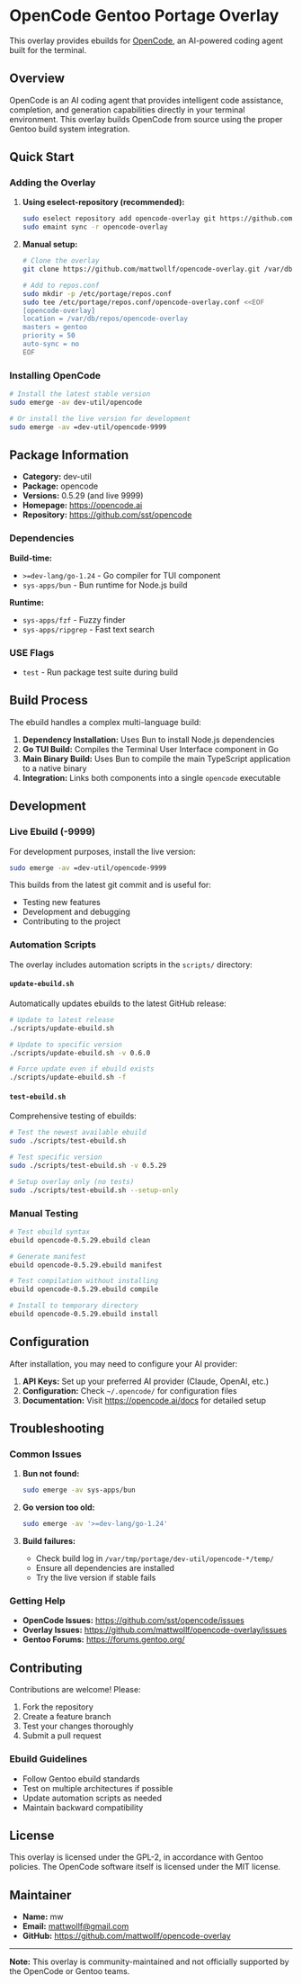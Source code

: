 # OpenCode Gentoo Portage Overlay

This overlay provides ebuilds for [OpenCode](https://opencode.ai), an AI-powered coding agent built for the terminal.

## Overview

OpenCode is an AI coding agent that provides intelligent code assistance, completion, and generation capabilities directly in your terminal environment. This overlay builds OpenCode from source using the proper Gentoo build system integration.

## Quick Start

### Adding the Overlay

1. **Using eselect-repository (recommended):**
   ```bash
   sudo eselect repository add opencode-overlay git https://github.com/mattwollf/opencode-overlay.git
   sudo emaint sync -r opencode-overlay
   ```

2. **Manual setup:**
   ```bash
   # Clone the overlay
   git clone https://github.com/mattwollf/opencode-overlay.git /var/db/repos/opencode-overlay
   
   # Add to repos.conf
   sudo mkdir -p /etc/portage/repos.conf
   sudo tee /etc/portage/repos.conf/opencode-overlay.conf <<EOF
   [opencode-overlay]
   location = /var/db/repos/opencode-overlay
   masters = gentoo
   priority = 50
   auto-sync = no
   EOF
   ```

### Installing OpenCode

```bash
# Install the latest stable version
sudo emerge -av dev-util/opencode

# Or install the live version for development
sudo emerge -av =dev-util/opencode-9999
```

## Package Information

- **Category:** dev-util
- **Package:** opencode
- **Versions:** 0.5.29 (and live 9999)
- **Homepage:** https://opencode.ai
- **Repository:** https://github.com/sst/opencode

### Dependencies

**Build-time:**
- `>=dev-lang/go-1.24` - Go compiler for TUI component
- `sys-apps/bun` - Bun runtime for Node.js build

**Runtime:**
- `sys-apps/fzf` - Fuzzy finder
- `sys-apps/ripgrep` - Fast text search

### USE Flags

- `test` - Run package test suite during build

## Build Process

The ebuild handles a complex multi-language build:

1. **Dependency Installation:** Uses Bun to install Node.js dependencies
2. **Go TUI Build:** Compiles the Terminal User Interface component in Go
3. **Main Binary Build:** Uses Bun to compile the main TypeScript application to a native binary
4. **Integration:** Links both components into a single `opencode` executable

## Development

### Live Ebuild (-9999)

For development purposes, install the live version:

```bash
sudo emerge -av =dev-util/opencode-9999
```

This builds from the latest git commit and is useful for:
- Testing new features
- Development and debugging
- Contributing to the project

### Automation Scripts

The overlay includes automation scripts in the `scripts/` directory:

#### `update-ebuild.sh`
Automatically updates ebuilds to the latest GitHub release:

```bash
# Update to latest release
./scripts/update-ebuild.sh

# Update to specific version
./scripts/update-ebuild.sh -v 0.6.0

# Force update even if ebuild exists
./scripts/update-ebuild.sh -f
```

#### `test-ebuild.sh`
Comprehensive testing of ebuilds:

```bash
# Test the newest available ebuild
sudo ./scripts/test-ebuild.sh

# Test specific version
sudo ./scripts/test-ebuild.sh -v 0.5.29

# Setup overlay only (no tests)
sudo ./scripts/test-ebuild.sh --setup-only
```

### Manual Testing

```bash
# Test ebuild syntax
ebuild opencode-0.5.29.ebuild clean

# Generate manifest
ebuild opencode-0.5.29.ebuild manifest

# Test compilation without installing
ebuild opencode-0.5.29.ebuild compile

# Install to temporary directory
ebuild opencode-0.5.29.ebuild install
```

## Configuration

After installation, you may need to configure your AI provider:

1. **API Keys:** Set up your preferred AI provider (Claude, OpenAI, etc.)
2. **Configuration:** Check `~/.opencode/` for configuration files
3. **Documentation:** Visit https://opencode.ai/docs for detailed setup

## Troubleshooting

### Common Issues

1. **Bun not found:**
   ```bash
   sudo emerge -av sys-apps/bun
   ```

2. **Go version too old:**
   ```bash
   sudo emerge -av '>=dev-lang/go-1.24'
   ```

3. **Build failures:**
   - Check build log in `/var/tmp/portage/dev-util/opencode-*/temp/`
   - Ensure all dependencies are installed
   - Try the live version if stable fails

### Getting Help

- **OpenCode Issues:** https://github.com/sst/opencode/issues
- **Overlay Issues:** https://github.com/mattwollf/opencode-overlay/issues
- **Gentoo Forums:** https://forums.gentoo.org/

## Contributing

Contributions are welcome! Please:

1. Fork the repository
2. Create a feature branch
3. Test your changes thoroughly
4. Submit a pull request

### Ebuild Guidelines

- Follow Gentoo ebuild standards
- Test on multiple architectures if possible
- Update automation scripts as needed
- Maintain backward compatibility

## License

This overlay is licensed under the GPL-2, in accordance with Gentoo policies. The OpenCode software itself is licensed under the MIT license.

## Maintainer

- **Name:** mw
- **Email:** mattwollf@gmail.com
- **GitHub:** https://github.com/mattwollf/opencode-overlay

---

**Note:** This overlay is community-maintained and not officially supported by the OpenCode or Gentoo teams.